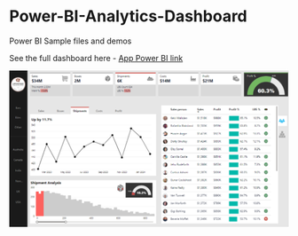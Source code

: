 # Power-BI-Analytics-Dashboard

Power BI Sample files and demos

See the full dashboard here - [App Power BI link](https://app.powerbi.com/view?r=eyJrIjoiNWJiNDQ4YTQtNWIxNi00NmE5LTk1MWEtNmNkZGUyM2U4ZmEwIiwidCI6IjUzNTA4ZDUyLWQxYjAtNDliMC1iNGJhLTM1MzNjMTI0OWEwMSJ9)

![Portfolio Dashboard](portfolio-dashboard-screenshot.png)
